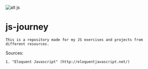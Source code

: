 ![alt js](http://i.stack.imgur.com/Mmww2.png) 
# js-journey

	This is a repository made for my JS exercises and projects from different resources.

Sources:

	1. "Eloquent Javascript" (http://eloquentjavascript.net/)






